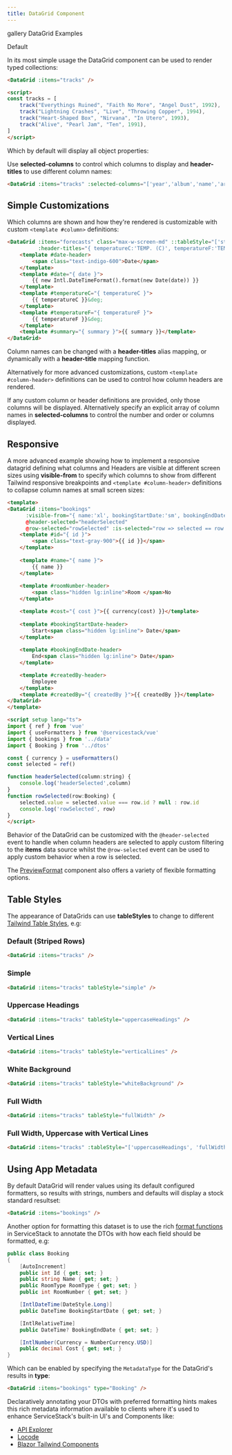 ```yaml
---
title: DataGrid Component
---
```


<link rel="stylesheet" href="/css/tailwind-components.css">

<script setup>
import { Icon } from "@iconify/vue"
import ApiReference from "../../src/components/ApiReference.vue"
import Default from "../../src/gallery/datagrid/Default.vue"
import Custom from "../../src/gallery/datagrid/Custom.vue"
import Responsive from "../../src/gallery/datagrid/Responsive.vue"
import { tracks } from "../../src/gallery/data.ts"
import metadata from "../../src/gallery/metadata.json"
import bookings from "../../src/gallery/bookings.json"
import Formatters from '../../.vitepress/includes/vue/formatters.md'

import { useMetadata } from '@servicestack/vue'
const { setMetadata } = useMetadata()
setMetadata(metadata)
</script>

<Breadcrumbs class="not-prose mt-4" home-href="/vue/">
  <Breadcrumb href="/vue/gallery/">gallery</Breadcrumb>
  <Breadcrumb>DataGrid Examples</Breadcrumb>
</Breadcrumbs>

<ApiReference Component="DataGrid<Model>">Default</ApiReference>

In its most simple usage the DataGrid component can be used to render typed collections:

```html
<DataGrid :items="tracks" />

<script>
const tracks = [
    track("Everythings Ruined", "Faith No More", "Angel Dust", 1992),
    track("Lightning Crashes", "Live", "Throwing Copper", 1994),
    track("Heart-Shaped Box", "Nirvana", "In Utero", 1993),
    track("Alive", "Pearl Jam", "Ten", 1991),
]
</script>
```

Which by default will display all object properties:

<DataGrid :items="tracks" class="mb-4" />

Use **selected-columns** to control which columns to display and **header-titles** to use different column names:

```html
<DataGrid :items="tracks" :selected-columns="['year','album','name','artist']" :header-titles="{ name:'Track' }" />
```
<DataGrid :items="tracks" :selected-columns="['year','album','name','artist']" :header-titles="{ name:'Track' }" />

<h2 class="pt-8 mb-4 text-2xl font-semibold text-gray-900 dark:text-gray-100">
  Simple Customizations
</h2>

Which columns are shown and how they're rendered is customizable with custom `<template #column>` definitions:

```html
<DataGrid :items="forecasts" class="max-w-screen-md" ::tableStyle="['stripedRows','uppercaseHeadings']"
          :header-titles="{ temperatureC:'TEMP. (C)', temperatureF:'TEMP. (F)' }">
    <template #date-header>
        <span class="text-indigo-600">Date</span>
    </template>
    <template #date="{ date }">
        {{ new Intl.DateTimeFormat().format(new Date(date)) }}
    </template>
    <template #temperatureC="{ temperatureC }">
        {{ temperatureC }}&deg;
    </template>
    <template #temperatureF="{ temperatureF }">
        {{ temperatureF }}&deg;
    </template>
    <template #summary="{ summary }">{{ summary }}</template>
</DataGrid>
```

<Custom class="mb-4" />

Column names can be changed with a **header-titles** alias mapping, or dynamically with a **header-title** mapping function.

Alternatively for more advanced customizations, custom `<template #column-header>` definitions can be used 
to control how column headers are rendered.

If any custom column or header definitions are provided, only those columns will be displayed. 
Alternatively specify an explicit array of column names in **selected-columns**
to control the number and order or columns displayed.

<h2 class="pt-4 mb-4 text-2xl font-semibold text-gray-900 dark:text-gray-100">
    Responsive
</h2>

A more advanced example showing how to implement a responsive datagrid defining what columns and Headers
are visible at different screen sizes using **visible-from** to specify which columns to show 
from different Tailwind responsive breakpoints and `<template #column-header>` definitions to 
collapse column names at small screen sizes:

```html
<template>
<DataGrid :items="bookings" 
      :visible-from="{ name:'xl', bookingStartDate:'sm', bookingEndDate:'xl' }"
      @header-selected="headerSelected"
      @row-selected="rowSelected" :is-selected="row => selected == row.id">
    <template #id="{ id }">
        <span class="text-gray-900">{{ id }}</span>
    </template>
    
    <template #name="{ name }">
        {{ name }}
    </template>
    
    <template #roomNumber-header>
        <span class="hidden lg:inline">Room </span>No
    </template>

    <template #cost="{ cost }">{{ currency(cost) }}</template>
    
    <template #bookingStartDate-header>
        Start<span class="hidden lg:inline"> Date</span>
    </template>
    
    <template #bookingEndDate-header>
        End<span class="hidden lg:inline"> Date</span>
    </template>

    <template #createdBy-header>
        Employee
    </template>
    <template #createdBy="{ createdBy }">{{ createdBy }}</template>
</DataGrid>
</template>

<script setup lang="ts">
import { ref } from 'vue'
import { useFormatters } from '@servicestack/vue'
import { bookings } from '../data'
import { Booking } from '../dtos'

const { currency } = useFormatters()
const selected = ref()

function headerSelected(column:string) {
    console.log('headerSelected',column)
}
function rowSelected(row:Booking) {
    selected.value = selected.value === row.id ? null : row.id
    console.log('rowSelected', row)
}
</script>
```

<Responsive class="mb-4" />

Behavior of the DataGrid can be customized with the `@header-selected` event to handle when column headers are selected to 
apply custom filtering to the **items** data source whilst the `@row-selected` event can be used to apply custom behavior 
when a row is selected.

<Formatters />

The [PreviewFormat](/vue/gallery/formats) component also offers a variety of flexible formatting options.

<h2 id="table-styles" class="mt-8 mb-4 text-2xl font-semibold text-gray-900 dark:text-gray-100">
    Table Styles
</h2>

The appearance of DataGrids can use **tableStyles** to change to different
[Tailwind Table Styles](https://tailwindui.com/components/application-ui/lists/tables), e.g:

<h3 class="my-4 text-lg font-semibold">Default (Striped Rows)</h3>

```html
<DataGrid :items="tracks" />
```

<DataGrid :items="tracks" />

<h3 class="my-4 text-lg font-semibold">Simple</h3>

```html
<DataGrid :items="tracks" tableStyle="simple" />
```

<DataGrid :items="tracks" tableStyle="simple" />

<h3 class="my-4 text-lg font-semibold">Uppercase Headings</h3>

```html
<DataGrid :items="tracks" tableStyle="uppercaseHeadings" />
```

<DataGrid :items="tracks" tableStyle="uppercaseHeadings" />

<h3 class="my-4 text-lg font-semibold">Vertical Lines</h3>

```html
<DataGrid :items="tracks" tableStyle="verticalLines" />
```

<DataGrid :items="tracks" tableStyle="verticalLines" />

<h3 class="my-4 text-lg font-semibold">White Background</h3>

```html
<DataGrid :items="tracks" tableStyle="whiteBackground" />
```

<DataGrid :items="tracks" tableStyle="whiteBackground" />

<h3 class="my-4 text-lg font-semibold">Full Width</h3>

```html
<DataGrid :items="tracks" tableStyle="fullWidth" />
```

<DataGrid :items="tracks" tableStyle="fullWidth" />

<h3 class="my-4 text-lg font-semibold">Full Width, Uppercase with Vertical Lines</h3>

```html
<DataGrid :items="tracks" :tableStyle="['uppercaseHeadings', 'fullWidth', 'verticalLines']" />
```

<DataGrid :items="tracks" :tableStyle="['uppercaseHeadings', 'fullWidth', 'verticalLines']" />



<h2 id="app-metadata" class="mt-8 mb-4 text-2xl font-semibold text-gray-900 dark:text-gray-100">
    Using App Metadata
</h2>

By default DataGrid will render values using its default configured formatters, so results with strings, numbers and defaults
will display a stock standard resultset:

```html
<DataGrid :items="bookings" />
```
<DataGrid :items="bookings" class="mb-4" />

Another option for formatting this dataset is to use the rich [format functions](/locode/formatters) in ServiceStack
to annotate the DTOs with how each field should be formatted, e.g:

```csharp
public class Booking
{
    [AutoIncrement]
    public int Id { get; set; }
    public string Name { get; set; }
    public RoomType RoomType { get; set; }
    public int RoomNumber { get; set; }

    [IntlDateTime(DateStyle.Long)]
    public DateTime BookingStartDate { get; set; }

    [IntlRelativeTime]
    public DateTime? BookingEndDate { get; set; }

    [IntlNumber(Currency = NumberCurrency.USD)]
    public decimal Cost { get; set; }
}
```

Which can be enabled by specifying the `MetadataType` for the DataGrid's results in **type**:

```html
<DataGrid :items="bookings" type="Booking" />
```

<DataGrid :items="bookings" type="Booking" class="mb-4" />

Declaratively annotating your DTOs with preferred formatting hints makes this rich metadata information available to clients where
it's used to enhance ServiceStack's built-in UI's and Components like:

 - [API Explorer](/api-explorer)
 - [Locode](/locode/)
 - [Blazor Tailwind Components](/templates-blazor-components)

